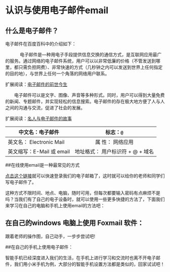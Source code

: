 # 认识与使用电子邮件email

## 什么是电子邮件？

电子邮件在百度百科中的介绍如下：

　
　　电子邮件是—种用电子手段提供信息交换的通信方式，是互联网应用最广的服务。通过网络的电子邮件系统，用户可以以非常低廉的价格（不管发送到哪里，都只需负担网费）、非常快速的方式（几秒钟之内可以发送到世界上任何指定的目的地），与世界上任何一个角落的网络用户联系。

扩展阅读：[电子邮件的前世今生](https://mp.weixin.qq.com/s/j1jtpTHo9AZJ7OJKv0S0PA)


　　电子邮件可以是文字、图像、声音等多种形式。同时，用户可以得到大量免费的新闻、专题邮件，并实现轻松的信息搜索。电子邮件的存在极大地方便了人与人之间的沟通与交流，促进了社会的发展。

扩展阅读：[名人与电子邮件的故事](https://mp.weixin.qq.com/s/sifFq3ZXwan2xX52WDMFiw)

|中文名：电子邮件                 |  标志：`@`             |
|-----------------------------|:------------------------------------:|
|英文名： Electronic Mail     |属 性： 网络应用        |
|英文缩写：E-Mail 或 email |地址格式： 用户标识符 + @ + 域名|


##在线使用email是一种最常见的方式

[点击这个链接](https://exmail.qq.com/cgi-bin/loginpage?t=logindomain&s=logout&f=biz&param=e1@ghtxx.cn)就可以快速登录我们的电子邮箱了，这时就可以给你的老师和同学们写电子邮件了。

这种方式不限时间、地点、电脑，随时可用，但每次都要输入密码有点麻烦不是吗？当我们有了自己的电子设备时，就可以使用一些更多快捷的方法了，下面我们来学习在自己的电脑和手机上使用email的方法吧：

## 在自己的windows 电脑上使用 Foxmail 软件：
跟着老师的操作图，自己动手，一步步尝试吧!

##在自己的手机上使用电子邮件：

智能手机已经深度进入我们的生活，在手机上进行学习和交流时也离不开电子邮件，我们用小米手机为例，大部分的智能手机设置方法都是类似的，回家试试吧！
 